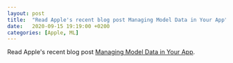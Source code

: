 ```yaml
---
layout: post
title:  "Read Apple's recent blog post Managing Model Data in Your App"
date:   2020-09-15 19:19:00 +0200
categories: [Apple, ML]
---
```

Read Apple's recent blog post [Managing Model Data in Your App](https://developer.apple.com/documentation/swiftui/managing-model-data-in-your-app).
